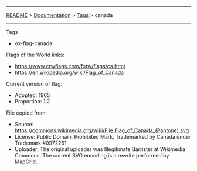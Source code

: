 ___

[README](./../../../../README.md) > [Documentation](./../../../../doc/documentation-index.md) > [Tags](./../../../../doc/tags.md) > canada
___

Tags
- ox-flag-canada

Flags of the World links:
- https://www.crwflags.com/fotw/flags/ca.html
- https://en.wikipedia.org/wiki/Flag_of_Canada

Current version of flag:
- Adopted: 1965
- Proportion: 1∶2

File copied from:
- Source:  https://commons.wikimedia.org/wiki/File:Flag_of_Canada_(Pantone).svg
- License: Public Domain, Prohibited Mark, Trademarked by Canada under Trademark #0972261
- Uploader: The original uploader was Illegitimate Barrister at Wikimedia Commons. The current SVG encoding is a rewrite performed by MapGrid.
